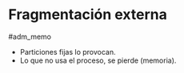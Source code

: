 # Fragmentación externa
#adm_memo 
- Particiones fijas lo provocan.
- Lo que no usa el proceso, se pierde (memoria).